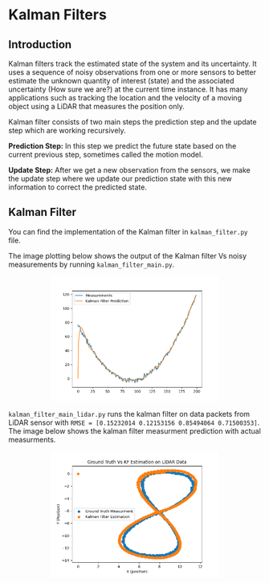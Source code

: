 # Kalman Filters

## Introduction
Kalman filters track the estimated state of the system and its uncertainty. It uses a sequence of noisy observations from one or more sensors to better estimate the unknown quantity of interest (state) and the associated uncertainty (How sure we are?) at the current time instance.
It has many applications such as tracking the location and the velocity of a moving object using a LiDAR that measures the position only.

Kalman filter consists of two main steps the prediction step and the update step which are working recursively.

<b>Prediction Step:</b> In this step we predict the future state based on the current previous step, sometimes called the motion model.

<b>Update Step:</b> After we get a new observation from the sensors, we make the update step where we update our prediction state with this new information to correct the predicted state.

## Kalman Filter
You can find the implementation of the Kalman filter in `kalman_filter.py` file. 

The image plotting below shows the output of the Kalman filter Vs noisy measurements by running `kalman_filter_main.py`.
<p align="center">
<img src="./assert/kf_out.png" height=250>
</p>

`kalman_filter_main_lidar.py` runs the kalman filter on data packets from LiDAR sensor with `RMSE = [0.15232014 0.12153156 0.85494064 0.71500353]`. The image below shows the kalman filter measurment prediction with actual measurments.
<p align="center">
<img src="./assert/kf_lidar_data.png" height=250>
</p>
